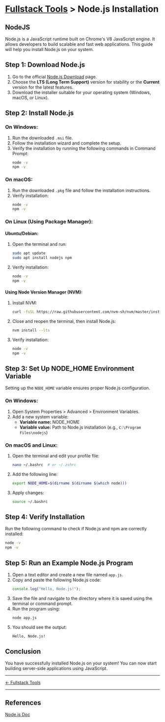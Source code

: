 # [Fullstack Tools](../) > Node.js Installation

## NodeJS
Node.js is a JavaScript runtime built on Chrome's V8 JavaScript engine. It allows developers to build scalable and fast web applications. This guide will help you install Node.js on your system.

## Step 1: Download Node.js
1. Go to the official [Node.js Download](https://nodejs.org/) page.
2. Choose the **LTS (Long Term Support)** version for stability or the **Current** version for the latest features.
3. Download the installer suitable for your operating system (Windows, macOS, or Linux).

## Step 2: Install Node.js
### On Windows:
1. Run the downloaded `.msi` file.
2. Follow the installation wizard and complete the setup.
3. Verify the installation by running the following commands in Command Prompt:
   ```sh
   node -v
   npm -v
   ```

### On macOS:
1. Run the downloaded `.pkg` file and follow the installation instructions.
2. Verify installation:
   ```sh
   node -v
   npm -v
   ```

### On Linux (Using Package Manager):
#### Ubuntu/Debian:
1. Open the terminal and run:
   ```sh
   sudo apt update
   sudo apt install nodejs npm
   ```
2. Verify installation:
   ```sh
   node -v
   npm -v
   ```

#### Using Node Version Manager (NVM):
1. Install NVM:
   ```sh
   curl -fsSL https://raw.githubusercontent.com/nvm-sh/nvm/master/install.sh | bash
   ```
2. Close and reopen the terminal, then install Node.js:
   ```sh
   nvm install --lts
   ```
3. Verify installation:
   ```sh
   node -v
   npm -v
   ```

## Step 3: Set Up NODE_HOME Environment Variable
Setting up the `NODE_HOME` variable ensures proper Node.js configuration.

### On Windows:
1. Open System Properties > Advanced > Environment Variables.
2. Add a new system variable:
   - **Variable name:** NODE_HOME
   - **Variable value:** Path to Node.js installation (e.g., `C:\Program Files\nodejs`)

### On macOS and Linux:
1. Open the terminal and edit your profile file:
   ```sh
   nano ~/.bashrc  # or ~/.zshrc
   ```
2. Add the following line:
   ```sh
   export NODE_HOME=$(dirname $(dirname $(which node)))
   ```
3. Apply changes:
   ```sh
   source ~/.bashrc
   ```

## Step 4: Verify Installation
Run the following command to check if Node.js and npm are correctly installed:
```sh
node -v
npm -v
```

## Step 5: Run an Example Node.js Program
1. Open a text editor and create a new file named `app.js`.
2. Copy and paste the following Node.js code:
   ```js
   console.log("Hello, Node.js!");
   ```
3. Save the file and navigate to the directory where it is saved using the terminal or command prompt.
4. Run the program using:
   ```sh
   node app.js
   ```
5. You should see the output:
   ```sh
   Hello, Node.js!
   ```

## Conclusion
You have successfully installed Node.js on your system! You can now start building server-side applications using JavaScript.

---

[← Fullstack Tools ](../)

---

## References
[Node.js Doc](https://nodejs.org/docs/latest/api/)
